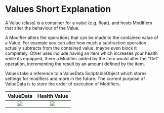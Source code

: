 # Values Short Explanation

A Value (class) is a container for a value (e.g. float), and hosts Modifiers that alter the behaviour of the Value.

A Modifier alters the operations that can be made to the contained value of a Value. For example you can alter how much a subtraction operation actually subtracts from the contained value, maybe even block it completely. Other uses include having an item which increases your health while its equipped, there a Modifier added by the item would alter the "Get" operation, incrementing the result by an amount defined by the item.  

Values take a reference to a ValueData ScriptableObject which stores settings for modifiers and more in the future. The current purpose of ValueData is to store the order of execution of Modifiers.  

ValueData             |  Health Value
:-------------------------:|:-------------------------:
![](https://i.imgur.com/uYbEEvw.png)  |  ![](https://i.imgur.com/QyKU0Nb.png)

